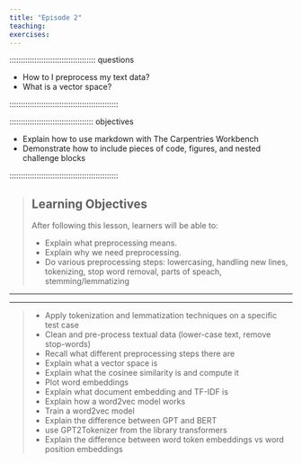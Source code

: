 ```yaml
---
title: "Episode 2"
teaching: 
exercises: 
---
```


:::::::::::::::::::::::::::::::::::::: questions 

- How to I preprocess my text data?
- What is a vector space?

::::::::::::::::::::::::::::::::::::::::::::::::

::::::::::::::::::::::::::::::::::::: objectives

- Explain how to use markdown with The Carpentries Workbench
- Demonstrate how to include pieces of code, figures, and nested challenge blocks

::::::::::::::::::::::::::::::::::::::::::::::::
> ## Learning Objectives
> After following this lesson, learners will be able to:
> - Explain what preprocessing means.
> - Explain why we need preprocessing.
> - Do various preprocessing steps: lowercasing, handling new lines, tokenizing, stop word removal, parts of speach, stemming/lemmatizing







---------
----------

> - Apply tokenization and lemmatization techniques on a specific test case
> - Clean and pre-process textual data (lower-case text, remove stop-words)
> - Recall what different preprocessing steps there are
> - Explain what a vector space is
> - Explain what the cosinee similarity is and compute it
> - Plot word embeddings
> - Explain what document embedding and TF-IDF is
> - Explain how a word2vec model works
> - Train a word2vec model
> - Explain the difference between GPT and BERT
> - use GPT2Tokenizer from the library transformers
> - Explain the difference between word token embeddings vs word position embeddings
